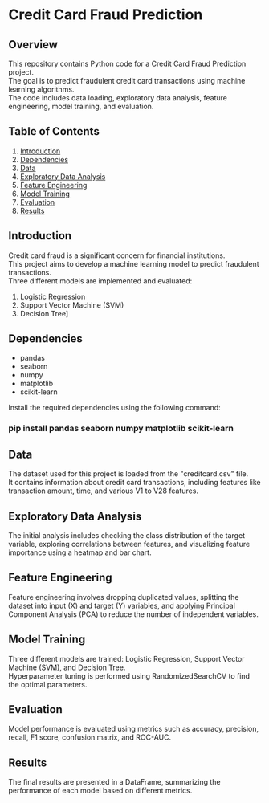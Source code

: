 # Credit Card Fraud Prediction

## Overview
This repository contains Python code for a Credit Card Fraud Prediction project.  
The goal is to predict fraudulent credit card transactions using machine learning algorithms.  
The code includes data loading, exploratory data analysis, feature engineering, model training, and evaluation.

## Table of Contents
1. [Introduction](#introduction)   
2. [Dependencies](#dependencies)
3. [Data](#data)
4. [Exploratory Data Analysis](#exploratory-data-analysis)
5. [Feature Engineering](#feature-engineering)
6. [Model Training](#model-training)
7. [Evaluation](#evaluation)
8. [Results](#results)

## Introduction
Credit card fraud is a significant concern for financial institutions.  
This project aims to develop a machine learning model to predict fraudulent transactions.  
Three different models are implemented and evaluated:  
1. Logistic Regression  
2. Support Vector Machine (SVM)  
3. Decision Tree]  

## Dependencies
- pandas
- seaborn
- numpy
- matplotlib
- scikit-learn

Install the required dependencies using the following command:  
### pip install pandas seaborn numpy matplotlib scikit-learn

## Data
The dataset used for this project is loaded from the "creditcard.csv" file.  
It contains information about credit card transactions, including features like transaction amount, time, and various V1 to V28 features.

## Exploratory Data Analysis
The initial analysis includes checking the class distribution of the target variable, exploring correlations between features, and visualizing feature importance using a heatmap and bar chart.

## Feature Engineering
Feature engineering involves dropping duplicated values, splitting the dataset into input (X) and target (Y) variables, and applying Principal Component Analysis (PCA) to reduce the number of independent variables.

## Model Training
Three different models are trained: Logistic Regression, Support Vector Machine (SVM), and Decision Tree.  
Hyperparameter tuning is performed using RandomizedSearchCV to find the optimal parameters.

## Evaluation
Model performance is evaluated using metrics such as accuracy, precision, recall, F1 score, confusion matrix, and ROC-AUC.

## Results
The final results are presented in a DataFrame, summarizing the performance of each model based on different metrics.

